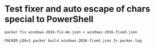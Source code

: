 # Test fixer and auto escape of chars special to PowerShell

```
packer fix windows-2016-fix-me.json > windows-2016-fixed.json
```

```
PACKER_LOG=1 packer build windows-2016-fixed.json 2> packer.log
```
